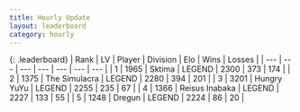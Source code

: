 ```yaml
---
title: Hourly Update
layout: leaderboard
category: hourly
---
```


{: .leaderboard}
| Rank | LV | Player | Division | Elo | Wins | Losses |
| --- | --- | --- | --- | --- | --- | --- |
| <span data-change="0">1</span> | 1965 | <span title="ID: 353063">Sktima</span> | LEGEND | <span data-change="0">2300</span> | <span data-change="0">373</span> | <span data-change="0">174</span> |
| <span data-change="0">2</span> | 1375 | <span title="ID: 366840">The Simulacra</span> | LEGEND | <span data-change="0">2280</span> | <span data-change="0">394</span> | <span data-change="0">201</span> |
| <span data-change="0">3</span> | 3201 | <span title="ID: 164871">Hungry YuYu</span> | LEGEND | <span data-change="0">2255</span> | <span data-change="0">235</span> | <span data-change="0">67</span> |
| <span data-change="0">4</span> | 1366 | <span title="ID: 451068">Reisus Inabaka</span> | LEGEND | <span data-change="0">2227</span> | <span data-change="0">133</span> | <span data-change="0">55</span> |
| <span data-change="0">5</span> | 1248 | <span title="ID: 337810">Dregun</span> | LEGEND | <span data-change="0">2224</span> | <span data-change="0">86</span> | <span data-change="0">20</span> |